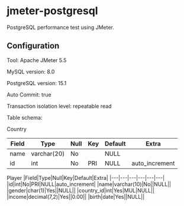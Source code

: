 # jmeter-postgresql
PostgreSQL performance test using JMeter.

## Configuration

Tool: Apache JMeter 5.5 

MySQL version: 8.0 

PostgreSQL version: 15.1 

Auto Commit: true 

Transaction isolation level: repeatable read 

Table schema: 

Country

|Field|Type|Null|Key|Default|Extra|
|---|---|---|---|---|---|
|name|varchar(20)|No||NULL||
|id|int|No|PRI|NULL|auto_increment|

Player
|Field|Type|Null|Key|Default|Extra|
|---|---|---|---|---|---|
|id|int|No|PRI|NULL|auto_increment|
|name|varchar(10)|No||NULL||
|gender|char(1)|Yes||NULL||
|country_id|int|Yes|MUL|NULL||
|income|decimal(7,2)|Yes||0.00||
|birth|date|Yes||NULL||